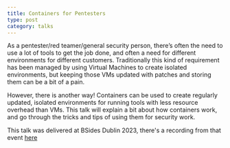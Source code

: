 ```yaml
---
title: Containers for Pentesters
type: post
category: talks
---
```


As a pentester/red teamer/general security person, there’s often the need to use a lot of tools to get the job done, and often a need for different environments for different customers. Traditionally this kind of requirement has been managed by using Virtual Machines to create isolated environments, but keeping those VMs updated with patches and storing them can be a bit of a pain.

However, there is another way! Containers can be used to create regularly updated, isolated environments for running tools with less resource overhead than VMs. This talk will explain a bit about how containers work, and go through the tricks and tips of using them for security work.

This talk was delivered at BSides Dublin 2023, there's a recording from that event [here](https://youtu.be/um62s9eDkfU)
